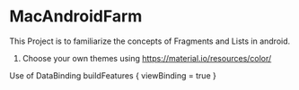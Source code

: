 # MacAndroidFarm
This Project is to familiarize the concepts of Fragments and Lists in android.
1. Choose your own themes using https://material.io/resources/color/

Use of DataBinding
buildFeatures {
        viewBinding = true
    }

